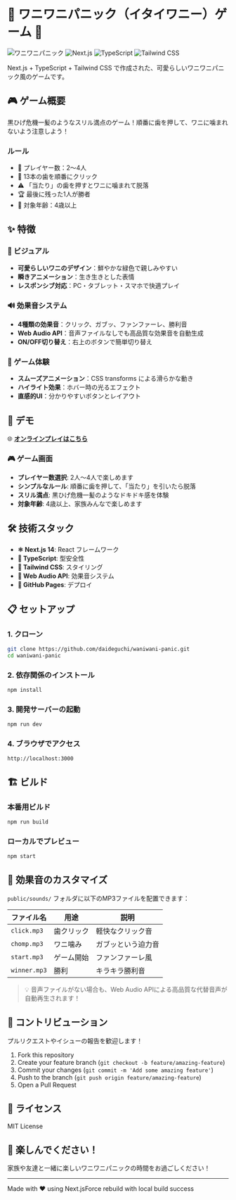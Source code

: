# 🐊 ワニワニパニック（イタイワニー）ゲーム 🐊

![ワニワニパニック](https://img.shields.io/badge/Game-ワニワニパニック-green.svg)
![Next.js](https://img.shields.io/badge/Next.js-14-black.svg)
![TypeScript](https://img.shields.io/badge/TypeScript-5-blue.svg)
![Tailwind CSS](https://img.shields.io/badge/Tailwind_CSS-3-38bdf8.svg)

Next.js + TypeScript + Tailwind CSS で作成された、可愛らしいワニワニパニック風のゲームです。

## 🎮 ゲーム概要

黒ひげ危機一髪のようなスリル満点のゲーム！順番に歯を押して、ワニに噛まれないよう注意しよう！

### ルール
- 🎯 プレイヤー数：2〜4人
- 🦷 13本の歯を順番にクリック
- ⚠️ 「当たり」の歯を押すとワニに噛まれて脱落
- 🏆 最後に残った1人が勝者
- 👶 対象年齢：4歳以上

## ✨ 特徴

### 🎨 ビジュアル
- **可愛らしいワニのデザイン**：鮮やかな緑色で親しみやすい
- **瞬きアニメーション**：生き生きとした表情
- **レスポンシブ対応**：PC・タブレット・スマホで快適プレイ

### 🔊 効果音システム
- **4種類の効果音**：クリック、ガブッ、ファンファーレ、勝利音
- **Web Audio API**：音声ファイルなしでも高品質な効果音を自動生成
- **ON/OFF切り替え**：右上のボタンで簡単切り替え

### 🎪 ゲーム体験
- **スムーズアニメーション**：CSS transforms による滑らかな動き
- **ハイライト効果**：ホバー時の光るエフェクト
- **直感的UI**：分かりやすいボタンとレイアウト

## 🚀 デモ

🌐 **[オンラインプレイはこちら](https://daideguchi.github.io/waniwani-panic/)**

### 🎮 ゲーム画面
- **プレイヤー数選択**: 2人〜4人で楽しめます
- **シンプルなルール**: 順番に歯を押して、「当たり」を引いたら脱落
- **スリル満点**: 黒ひげ危機一髪のようなドキドキ感を体験
- **対象年齢**: 4歳以上、家族みんなで楽しめます

## 🛠️ 技術スタック

- **⚛️ Next.js 14**: React フレームワーク
- **📘 TypeScript**: 型安全性
- **🎨 Tailwind CSS**: スタイリング
- **🎵 Web Audio API**: 効果音システム
- **🚀 GitHub Pages**: デプロイ

## 📋 セットアップ

### 1. クローン
```bash
git clone https://github.com/daideguchi/waniwani-panic.git
cd waniwani-panic
```

### 2. 依存関係のインストール
```bash
npm install
```

### 3. 開発サーバーの起動
```bash
npm run dev
```

### 4. ブラウザでアクセス
```
http://localhost:3000
```

## 🏗️ ビルド

### 本番用ビルド
```bash
npm run build
```

### ローカルでプレビュー
```bash
npm start
```

## 🎵 効果音のカスタマイズ

`public/sounds/` フォルダに以下のMP3ファイルを配置できます：

| ファイル名 | 用途 | 説明 |
|---|---|---|
| `click.mp3` | 歯クリック | 軽快なクリック音 |
| `chomp.mp3` | ワニ噛み | ガブッという迫力音 |
| `start.mp3` | ゲーム開始 | ファンファーレ風 |
| `winner.mp3` | 勝利 | キラキラ勝利音 |

> 💡 音声ファイルがない場合も、Web Audio APIによる高品質な代替音声が自動再生されます！

## 🤝 コントリビューション

プルリクエストやイシューの報告を歓迎します！

1. Fork this repository
2. Create your feature branch (`git checkout -b feature/amazing-feature`)
3. Commit your changes (`git commit -m 'Add some amazing feature'`)
4. Push to the branch (`git push origin feature/amazing-feature`)
5. Open a Pull Request

## 📄 ライセンス

MIT License

## 🎉 楽しんでください！

家族や友達と一緒に楽しいワニワニパニックの時間をお過ごしください！

---

Made with ❤️ using Next.jsF o r c e   r e b u i l d   w i t h   l o c a l   b u i l d   s u c c e s s 
 
 